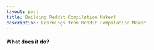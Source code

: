 ```yaml
---
layout: post
title: Building Reddit Compilation Maker!
description: Learnings from Reddit Compilation Maker.
---
```

#### What does it do?
